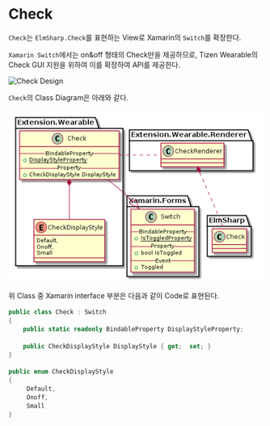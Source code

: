 # Check

`Check`는 `ElmSharp.Check`를 표현하는 View로 Xamarin의 `Switch`를 확장한다.

 `Xamarin Switch`에서는 on&off 형태의 Check만을 제공하므로,
 Tizen Wearable의 Check GUI 지원을 위하여 이를 확장하여 API를 제공한다.


![Check Design](data/Check.png)

`Check`의 Class Diagram은 아래와 같다.

![Check Class Diagram](uml/Check.png)

위 Class 중 Xamarin interface 부분은 다음과 같이 Code로 표현된다.

 ```C#
 public class Check : Switch
 {
     public static readonly BindableProperty DisplayStyleProperty;

     public CheckDisplayStyle DisplayStyle { get;  set; }
 }

 public enum CheckDisplayStyle
 {
      Default,
      Onoff,
      Small
 }

 ```
